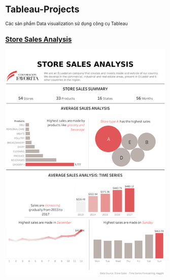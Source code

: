 # Tableau-Projects
Các sản phẩm Data visualization sử dụng công cụ Tableau

## [Store Sales Analysis](https://github.com/levuthuynga/Tableau-Projects/blob/main/Store%20Sales%20Analysis%20Project.md)

![](https://github.com/levuthuynga/Tableau-Projects/blob/main/Images/Dashboard%203.png)
